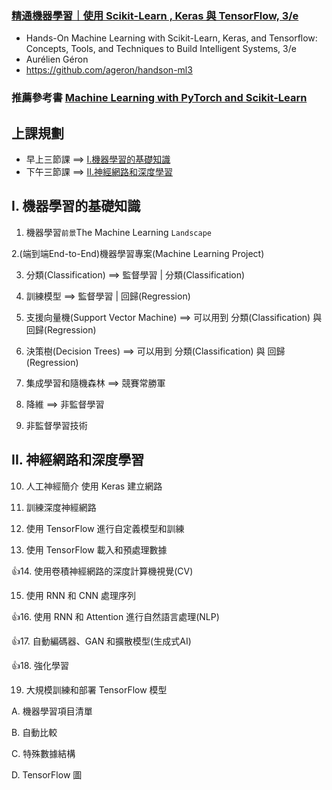 ### [精通機器學習｜使用 Scikit-Learn , Keras 與 TensorFlow, 3/e](https://www.tenlong.com.tw/products/9786263246676?list_name=srh) 
- Hands-On Machine Learning with Scikit-Learn, Keras, and Tensorflow: Concepts, Tools, and Techniques to Build Intelligent Systems, 3/e
- Aurélien Géron
- https://github.com/ageron/handson-ml3
### 推薦參考書 [Machine Learning with PyTorch and Scikit-Learn](https://learning.oreilly.com/library/view/machine-learning-with/9781801819312/)
## 上課規劃
- 早上三節課 ==> [I.機器學習的基礎知識](I_ML.md)
- 下午三節課 ==> [II.神經網路和深度學習](II_DL.md)

## I. 機器學習的基礎知識

1. 機器學習`前景`The Machine Learning `Landscape`

2.(端到端End-to-End)機器學習專案(Machine Learning Project)

3. 分類(Classification) ==> 監督學習 | 分類(Classification)

4. 訓練模型  ==> 監督學習 | 回歸(Regression)

5. 支援向量機(Support Vector Machine)  ==>  可以用到 分類(Classification) 與 回歸(Regression)

6. 決策樹(Decision Trees) ==>  可以用到 分類(Classification) 與 回歸(Regression)

7. 集成學習和隨機森林 ==>  競賽常勝軍

8. 降維  ==>  非監督學習

9. 非監督學習技術

## II. 神經網路和深度學習

10. 人工神經簡介 使用 Keras 建立網路

11. 訓練深度神經網路

12. 使用 TensorFlow 進行自定義模型和訓練

13. 使用 TensorFlow 載入和預處理數據

👍14. 使用卷積神經網路的深度計算機視覺(CV)

15. 使用 RNN 和 CNN 處理序列

👍16. 使用 RNN 和 Attention 進行自然語言處理(NLP)

👍17. 自動編碼器、GAN 和擴散模型(生成式AI)

👍18. 強化學習

19. 大規模訓練和部署 TensorFlow 模型

A. 機器學習項目清單

B. 自動比較

C. 特殊數據結構

D. TensorFlow 圖
